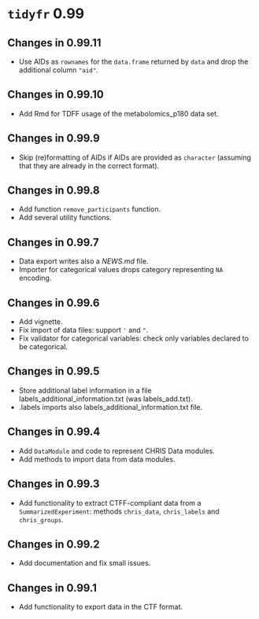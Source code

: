 # `tidyfr` 0.99

## Changes in 0.99.11

- Use AIDs as `rownames` for the `data.frame` returned by `data` and drop
  the additional column `"aid"`.

## Changes in 0.99.10

- Add Rmd for TDFF usage of the metabolomics_p180 data set.

## Changes in 0.99.9

- Skip (re)formatting of AIDs if AIDs are provided as `character` (assuming that
  they are already in the correct format).

## Changes in 0.99.8

- Add function `remove_participants` function.
- Add several utility functions.

## Changes in 0.99.7

- Data export writes also a *NEWS.md* file.
- Importer for categorical values drops category representing `NA` encoding.

## Changes in 0.99.6

- Add vignette.
- Fix import of data files: support `'` and `"`.
- Fix validator for categorical variables: check only variables declared to be
  categorical.

## Changes in 0.99.5

- Store additional label information in a file labels_additional_information.txt
  (was labels_add.txt).
- .labels imports also labels_additional_information.txt file.

## Changes in 0.99.4

- Add `DataModule` and code to represent CHRIS Data modules.
- Add methods to import data from data modules.

## Changes in 0.99.3

- Add functionality to extract CTFF-compliant data from a
  `SummarizedExperiment`: methods `chris_data`, `chris_labels` and
  `chris_groups`.

## Changes in 0.99.2

- Add documentation and fix small issues.

## Changes in 0.99.1

- Add functionality to export data in the CTF format.
